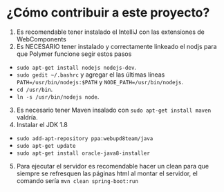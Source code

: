# ¿Cómo contribuir a este proyecto?

1. Es recomendable tener instalado el IntelliJ con las extensiones de WebComponents
2. Es NECESARIO tener instalado y correctamente linkeado el nodjs para que Polymer funcione segir estos pasos
  * `sudo apt-get install nodejs nodejs-dev`.
  * `sudo gedit ~/.bashrc` y agregar el las últimas líneas `PATH=/usr/bin/nodejs:$PATH` y `NODE_PATH=/usr/bin/nodejs`.
  * `cd /usr/bin`.
  * `ln -s /usr/bin/nodejs node`.
3. Es necesario tener Maven insalado con `sudo apt-get install maven` valdría.
4. Instalar el JDK 1.8
 * `sudo add-apt-repository ppa:webupd8team/java`
 * `sudo apt-get update`
 * `sudo apt-get install oracle-java8-installer`
5. Para ejecutar el servidor es recomendable hacer un clean para que siempre se refresquen las páginas html al montar el servidor, el comando sería `mvn clean spring-boot:run`
